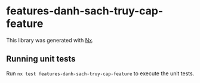 # features-danh-sach-truy-cap-feature

This library was generated with [Nx](https://nx.dev).

## Running unit tests

Run `nx test features-danh-sach-truy-cap-feature` to execute the unit tests.
